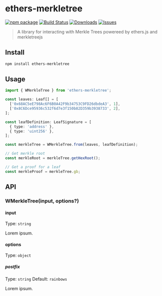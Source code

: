 # ethers-merkletree

[![npm package][npm-img]][npm-url]
[![Build Status][build-img]][build-url]
[![Downloads][downloads-img]][downloads-url]
[![Issues][issues-img]][issues-url]

> A library for interacting with Merkle Trees powereed by ethers.js and merkletreejs

## Install

```bash
npm install ethers-merkletree
```

## Usage

```ts
import { WMerkleTree } from 'ethers-merkletree';

const leaves: Leaf[] = [
  ['0x68AC5eE798Ac6F6B0A42F9b34753C9FD26dbdeA3', 1],
  ['0x8C6Dce95936c532f6d7e3f150b82D359b3938733', 2],
];

const leafDefinition: LeafSignature = [
  { type: 'address' },
  { type: 'uint256' },
];

const merkleTree = WMerkleTree.from(leaves, leafDefinition);

// Get merkle root
const merkleRoot = merkleTree.getHexRoot();

// Get a proof for a leaf
const merkleProof = merkleTree.gb;
```

## API

### WMerkleTree(input, options?)

#### input

Type: `string`

Lorem ipsum.

#### options

Type: `object`

##### postfix

Type: `string`
Default: `rainbows`

Lorem ipsum.

[build-img]: https://github.com/juanumusic/ethers-merkletree/actions/workflows/release.yml/badge.svg
[build-url]: https://github.com/juanumusic/ethers-merkletree/actions/workflows/release.yml
[downloads-img]: https://img.shields.io/npm/dt/ethers-merkletree
[downloads-url]: https://www.npmtrends.com/ethers-merkletree
[npm-img]: https://img.shields.io/npm/v/ethers-merkletree
[npm-url]: https://www.npmjs.com/package/ethers-merkletree
[issues-img]: https://img.shields.io/github/issues/juanumusic/ethers-merkletree
[issues-url]: https://github.com/juanumusic/ethers-merkletree/issues
